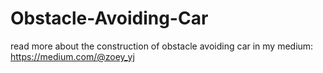 # Obstacle-Avoiding-Car

read more about the construction of obstacle avoiding car in my medium: https://medium.com/@zoey_yj
